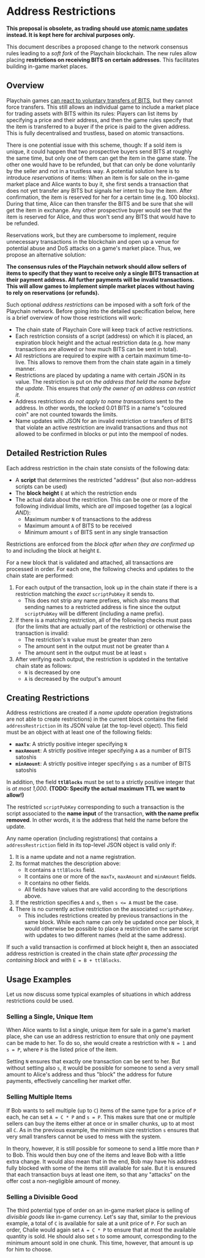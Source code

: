 # Address Restrictions

**This proposal is obsolete, as trading should use
[atomic name updates](trading.md) instead.  It is kept here for archival
purposes only.**

This document describes a proposed change to the network consensus rules
leading to a *soft fork* of the Playchain blockchain.  The new rules allow
placing **restrictions on receiving BITS on certain addresses**.  This
facilitates building in-game market places.

## Overview

Playchain games [can react to voluntary transfers of BITS](games.md#currency), but
they cannot force transfers.  This still allows an individual game to
include a market place for trading assets with BITS within its rules:
Players can list items by specifying a price and their address, and then
the game rules specify that the item is transferred to a buyer if the price
is paid to the given address.  This is fully decentralised and trustless,
based on atomic transactions.

There is one potential issue with this scheme, though:  If a sold item
is unique, it could happen that two prospective buyers send BITS at roughly
the same time, but only one of them can get the item in the game state.
The other one would have to be refunded, but that can only be done
voluntarily by the seller and not in a trustless way.  A potential solution
here is to introduce *reservations* of items:  When an item is for sale
on the in-game market place and Alice wants to buy it, she first sends a
transaction that does not yet transfer any BITS but signals her intent to
buy the item.  After confirmation, the item is reserved for her for a certain
time (e.g. 100 blocks).  During that time, Alice can then transfer the BITS
and be sure that she will get the item in exchange.  Any other prospective
buyer would see that the item is reserved for Alice, and thus won't send any
BITS that would have to be refunded.

Reservations work, but they are cumbersome to implement, require unnecessary
transactions in the blockchain and open up a venue for potential abuse and
DoS attacks on a game's market place.  Thus, we propose an alternative solution:

**The consensus rules of the Playchain network should allow sellers of items to
specify that they want to receive only a single BITS transaction at their
payment address.  All further payments will be invalid transactions.
This will allow games to implement simple market places without having
to rely on reservations (or refunds).**

Such optional *address restrictions* can be imposed with a soft fork of
the Playchain network.  Before going into the detailed specification below,
here is a brief overview of how those restrictions will work:

* The chain state of Playchain Core will keep track of active restrictions.
* Each restriction consists of a script (address) on which it is placed,
  an expiration block height and the actual restriction data (e.g. how many
  transactions are allowed or how much BITS can be sent in total).
* All restrictions are required to expire with a certain maximum
  time-to-live.  This allows to remove them from the chain state again
  in a timely manner.
* Restrictions are placed by updating a name with certain JSON in its
  value.  The restriction is put on *the address that held the name
  before the update*.  This ensures that *only the owner of an address can
  restrict it*.
* Address restrictions *do not apply to name transactions* sent to
  the address.  In other words, the locked 0.01 BITS in a name's
  "coloured coin" are not counted towards the limits.
* Name updates with JSON for an invalid restriction or transfers of BITS
  that violate an active restriction are invalid transactions and thus not
  allowed to be confirmed in blocks or put into the mempool of nodes.

## Detailed Restriction Rules

Each address restriction in the chain state consists of the following data:

* A **script** that determines the restricted "address" (but also non-address
  scripts can be used)
* The **block height** `E` at which the restriction ends
* The actual data about the restriction.  This can be one or more of the
  following individual limits, which are *all* imposed together
  (as a logical *AND*):
  * Maximum number `N` of transactions to the address
  * Maximum amount `A` of BITS to be received
  * Minimum amount `s` of BITS sent in any single transaction

Restrictions are enforced from the *block after when they are confirmed* up
to and including the block at height `E`.

For a new block that is validated and attached, all transactions are
processed in order.  For each one, the following checks and updates to
the chain state are performed:

1. For each output of the transaction, look up in the chain state if there
   is a restriction matching the *exact* `scriptPubKey` it sends to.
   * This does not strip any name prefixes, which also means that sending names
     to a restricted address is fine since the output `scriptPubKey` will be
     different (including a name prefix).
1. If there is a matching restriction, all of the following checks must
   pass (for the limits that are actually part of the restriction)
   or otherwise the transaction is invalid:
   * The restriction's `N` value must be greater than zero
   * The amount sent in the output must not be greater than `A`
   * The amount sent in the output must be at least `s`
1. After verifying each output, the restriction is updated in the tentative
   chain state as follows:
   * `N` is decreased by one
   * `A` is decreased by the output's amount

## Creating Restrictions

Address restrictions are created if a *name update* operation
(registrations are not able to create restrictions)
in the current block contains the field `addressRestriction` in its JSON
value (at the top-level object).  This field must be an object with at
least one of the following fields:

* **`maxTx`**: A strictly positive integer specifying `N`
* **`maxAmount`**: A strictly positive integer specifying `A` as a number
  of BITS satoshis
* **`minAmount`**: A strictly positive integer specifying `s` as a number
  of BITS satoshis

In addition, the field **`ttlBlocks`** must be set to a strictly positive
integer that is *at most 1,000*.
**(TODO: Specify the actual maximum TTL we want to allow!)**

The restricted `scriptPubKey` corresponding to such a transaction is the
script associated to the **name input** of the transaction, **with the name
prefix removed**.  In other words, it is the address that held the name
before the update.

Any name operation (including registrations) that contains a
`addressRestriction` field in its top-level JSON object is valid
only if:

1. It is a name update and not a name registration.
1. Its format matches the description above:
   * It contains a `ttlBlocks` field.
   * It contains one or more of the `maxTx`, `maxAmount` and `minAmount` fields.
   * It contains no other fields.
   * All fields have values that are valid according to the descriptions above.
1. If the restriction specifies `A` and `s`, then `s <= A` must be the case.
1. There is no currently active restriction on the associated `scriptPubKey`.
   * This includes restrictions created by previous transactions in the
     same block.  While each name can only be updated once per block, it would
     otherwise be possible to place a restriction on the same script with
     updates to two different names (held at the same address).

If such a valid transaction is confirmed at block height `B`, then an associated
address restriction is created in the chain state *after processing the
containing block* and with `E = B + ttlBlocks`.

## Usage Examples

Let us now discuss some typical examples of situations in which
address restrictions could be used.

### Selling a Single, Unique Item

When Alice wants to list a single, unique item for sale in a game's
market place, she can use an address restriction to ensure that only
one payment can be made to her.  To do so, she would create a restriction
with `N = 1` and `s = P`, where `P` is the listed price of the item.

Setting `N` ensures that exactly one transaction can be sent to her.
But without setting also `s`, it would be possible for someone to send
a very small amount to Alice's address and thus "block" the address for
future payments, effectively cancelling her market offer.

### Selling Multiple Items

If Bob wants to sell multiple (up to `C`) items of the same type for a
price of `P` each, he can set `A = C * P` and `s = P`.  This makes sure that
one or multiple sellers can buy the items either at once or in smaller
chunks, up to at most all `C`.  As in the previous example, the minimum
size restriction `s` ensures that very small transfers cannot be used
to mess with the system.

In theory, however, it is still possible for someone to send a little more
than `P` to Bob.  This would then buy one of the items and leave Bob with
a little extra change.  It would also mean that in the end, Bob may have his
address fully blocked with some of the items still available for sale.
But it is ensured that each transaction buys at least one item, so that
any "attacks" on the offer cost a non-negligible amount of money.

### Selling a Divisible Good

The third potential type of order on an in-game market place is selling
of *divisible goods* like in-game currency.  Let's say that, similar to the
previous example, a total of `C` is available for sale at a unit price
of `P`.  For such an order, Chalie would again set `A = C * P` to ensure
that at most the available quantity is sold.  He should also set `s` to
some amount, corresponding to the minimum amount sold in one chunk.
This time, however, that amount is up for him to choose.
